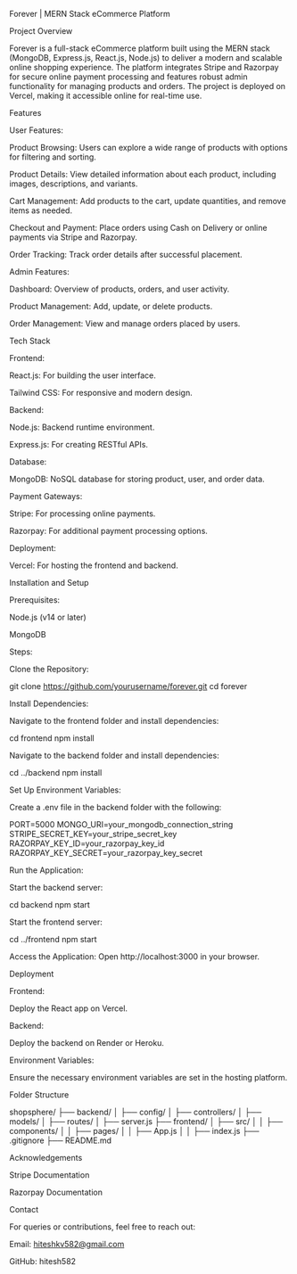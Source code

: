 Forever | MERN Stack eCommerce Platform

Project Overview

Forever is a full-stack eCommerce platform built using the MERN stack (MongoDB, Express.js, React.js, Node.js) to deliver a modern and scalable online shopping experience. The platform integrates Stripe and Razorpay for secure online payment processing and features robust admin functionality for managing products and orders. The project is deployed on Vercel, making it accessible online for real-time use.

Features

User Features:

Product Browsing: Users can explore a wide range of products with options for filtering and sorting.

Product Details: View detailed information about each product, including images, descriptions, and variants.

Cart Management: Add products to the cart, update quantities, and remove items as needed.

Checkout and Payment: Place orders using Cash on Delivery or online payments via Stripe and Razorpay.

Order Tracking: Track order details after successful placement.

Admin Features:

Dashboard: Overview of products, orders, and user activity.

Product Management: Add, update, or delete products.

Order Management: View and manage orders placed by users.

Tech Stack

Frontend:

React.js: For building the user interface.

Tailwind CSS: For responsive and modern design.

Backend:

Node.js: Backend runtime environment.

Express.js: For creating RESTful APIs.

Database:

MongoDB: NoSQL database for storing product, user, and order data.

Payment Gateways:

Stripe: For processing online payments.

Razorpay: For additional payment processing options.

Deployment:

Vercel: For hosting the frontend and backend.

Installation and Setup

Prerequisites:

Node.js (v14 or later)

MongoDB

Steps:

Clone the Repository:

git clone https://github.com/yourusername/forever.git
cd forever

Install Dependencies:

Navigate to the frontend folder and install dependencies:

cd frontend
npm install

Navigate to the backend folder and install dependencies:

cd ../backend
npm install

Set Up Environment Variables:

Create a .env file in the backend folder with the following:

PORT=5000
MONGO_URI=your_mongodb_connection_string
STRIPE_SECRET_KEY=your_stripe_secret_key
RAZORPAY_KEY_ID=your_razorpay_key_id
RAZORPAY_KEY_SECRET=your_razorpay_key_secret

Run the Application:

Start the backend server:

cd backend
npm start

Start the frontend server:

cd ../frontend
npm start

Access the Application:
Open http://localhost:3000 in your browser.

Deployment

Frontend:

Deploy the React app on Vercel.

Backend:

Deploy the backend on Render or Heroku.

Environment Variables:

Ensure the necessary environment variables are set in the hosting platform.

Folder Structure

shopsphere/
├── backend/
│   ├── config/
│   ├── controllers/
│   ├── models/
│   ├── routes/
│   ├── server.js
├── frontend/
│   ├── src/
│   │   ├── components/
│   │   ├── pages/
│   │   ├── App.js
│   │   ├── index.js
├── .gitignore
├── README.md

Acknowledgements

Stripe Documentation

Razorpay Documentation

Contact

For queries or contributions, feel free to reach out:

Email: hiteshkv582@gmail.com

GitHub: hitesh582

